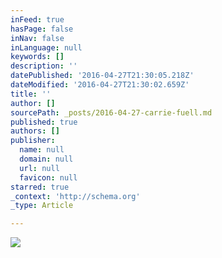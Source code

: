 ```yaml
---
inFeed: true
hasPage: false
inNav: false
inLanguage: null
keywords: []
description: ''
datePublished: '2016-04-27T21:30:05.218Z'
dateModified: '2016-04-27T21:30:02.659Z'
title: ''
author: []
sourcePath: _posts/2016-04-27-carrie-fuell.md
published: true
authors: []
publisher:
  name: null
  domain: null
  url: null
  favicon: null
starred: true
_context: 'http://schema.org'
_type: Article

---
```

![](https://the-grid-user-content.s3-us-west-2.amazonaws.com/db52935d-fa26-4492-ab28-261c27db0160.jpg)